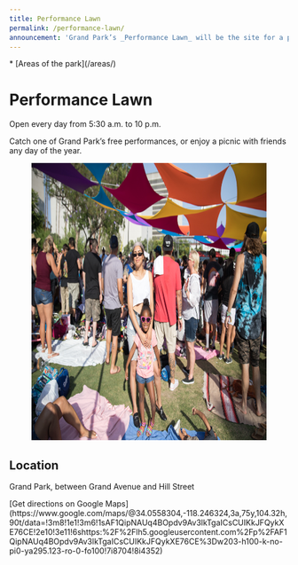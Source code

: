 ```yaml
---
title: Performance Lawn
permalink: /performance-lawn/
announcement: 'Grand Park’s _Performance Lawn_ will be the site for a partner event [Summer Salon: The Good Immigrant](/events/2019/6/18/the-good-immigrant/) on **Tuesday, June 18** from 7 p.m. to 8:30 p.m.'
---
```


<nav markdown="1">
* [Areas of the park](/areas/)
</nav>

# Performance Lawn

Open every day from 5:30 a.m. to 10 p.m.

<p style="grid-column-start: 2" markdown="1">
Catch one of Grand Park’s free performances, or enjoy a picnic with friends any day of the year.
</p>

<figure>
  <img src="/uploads/performance-lawn-3.jpg" alt="Performance Lawn" height="500" />
</figure>

## Location

Grand Park, between Grand Avenue and Hill Street

<p class="action" markdown="1">
[Get directions on Google Maps](https://www.google.com/maps/@34.0558304,-118.246324,3a,75y,104.32h,90t/data=!3m8!1e1!3m6!1sAF1QipNAUq4BOpdv9Av3lkTgaICsCUIKkJFQykXE76CE!2e10!3e11!6shttps:%2F%2Flh5.googleusercontent.com%2Fp%2FAF1QipNAUq4BOpdv9Av3lkTgaICsCUIKkJFQykXE76CE%3Dw203-h100-k-no-pi0-ya295.123-ro-0-fo100!7i8704!8i4352)
</p>
